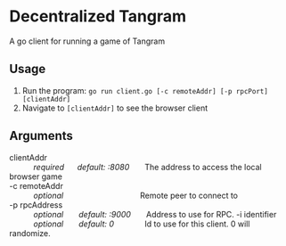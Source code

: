 # Decentralized Tangram
A go client for running a game of Tangram

## Usage
1. Run the program: `go run client.go [-c remoteAddr] [-p rpcPort] [clientAddr]`
1. Navigate to `[clientAddr]` to see the browser client
## Arguments
clientAddr  
&nbsp;&nbsp;&nbsp;&nbsp;&nbsp;&nbsp;&nbsp;&nbsp;&nbsp;&nbsp;&nbsp;*required*&nbsp;&nbsp;&nbsp;&nbsp;&nbsp;&nbsp;*default: :8080*&nbsp;&nbsp;&nbsp;&nbsp;&nbsp;&nbsp;&nbsp;The address to access the local browser game  
-c remoteAddr  
&nbsp;&nbsp;&nbsp;&nbsp;&nbsp;&nbsp;&nbsp;&nbsp;&nbsp;&nbsp;&nbsp;*optional*&nbsp;&nbsp;&nbsp;&nbsp;&nbsp;&nbsp;&nbsp;&nbsp;&nbsp;&nbsp;&nbsp;&nbsp;&nbsp;&nbsp;&nbsp;&nbsp;&nbsp;&nbsp;&nbsp;&nbsp;&nbsp;&nbsp;&nbsp;&nbsp;&nbsp;&nbsp;&nbsp;&nbsp;&nbsp;&nbsp;&nbsp;&nbsp;&nbsp;&nbsp;&nbsp;Remote peer to connect to  
-p rpcAddress  
&nbsp;&nbsp;&nbsp;&nbsp;&nbsp;&nbsp;&nbsp;&nbsp;&nbsp;&nbsp;&nbsp;*optional*&nbsp;&nbsp;&nbsp;&nbsp;&nbsp;&nbsp;&nbsp;*default: :9000*&nbsp;&nbsp;&nbsp;&nbsp;&nbsp;&nbsp;&nbsp;Address to use for RPC.
-i identifier  
&nbsp;&nbsp;&nbsp;&nbsp;&nbsp;&nbsp;&nbsp;&nbsp;&nbsp;&nbsp;&nbsp;*optional*&nbsp;&nbsp;&nbsp;&nbsp;&nbsp;&nbsp;&nbsp;*default: 0*&nbsp;&nbsp;&nbsp;&nbsp;&nbsp;&nbsp;&nbsp;&nbsp;&nbsp;&nbsp;&nbsp;&nbsp;&nbsp;&nbsp;Id to use for this client. 0 will randomize.  
